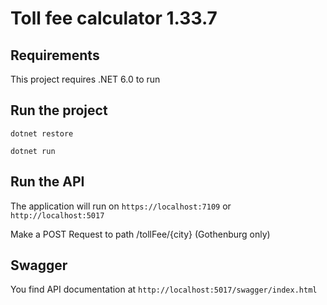 # Toll fee calculator 1.33.7

## Requirements

This project requires .NET 6.0 to run

## Run the project

```dotnet restore```

```dotnet run```

## Run the API

The application will run on ```https://localhost:7109``` or ```http://localhost:5017```

Make a POST Request to path /tollFee/{city} (Gothenburg only)

## Swagger

You find API documentation at ```http://localhost:5017/swagger/index.html```